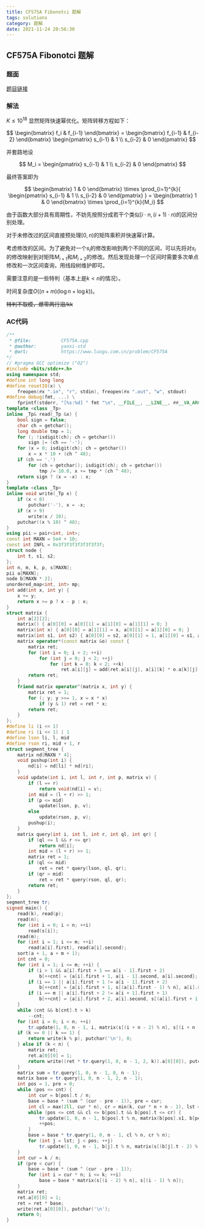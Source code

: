 ```yaml
---
title: CF575A Fibonotci 题解
tags: solutions
category: 题解
date: 2021-11-24 20:56:30
---
```


## CF575A Fibonotci 题解

### 题面

[题目链接](https://www.luogu.com.cn/problem/CF575A)

### 解法

$K \le 10^{18}$ 显然矩阵快速幂优化。矩阵转移方程如下：

$$
    \begin{bmatrix}
        f_i & f_{i-1}
    \end{bmatrix}
    =
    \begin{bmatrix}
        f_{i-1} & f_{i-2}
    \end{bmatrix}
    \begin{pmatrix}
        s_{i-1} & 1 \\
        s_{i-2} & 0
    \end{pmatrix}
$$

并套路地设

$$
    M_i =
    \begin{pmatrix}
        s_{i-1} & 1 \\
        s_{i-2} & 0
    \end{pmatrix}
$$

最终答案即为

$$
    \begin{bmatrix}
        1 & 0
    \end{bmatrix}
    \times
    \prod_{i=1}^{k}{
        \begin{pmatrix}
            s_{i-1} & 1 \\
            s_{i-2} & 0
        \end{pmatrix}
    }
    =
    \begin{bmatrix}
        1 & 0
    \end{bmatrix}
    \times
    \prod_{i=1}^{k}{M_i}
$$

由于函数大部分具有周期性，不妨先按照分成若干个类似$[i\cdot n, (i+1)\cdot n)$的区间分别处理。

对于未修改过的区间直接预处理$[0,n)$的矩阵乘积并快速幂计算。

考虑修改的区间。为了避免对一个$s_i$的修改影响到两个不同的区间，可以先将对$s_i$的修改映射到对矩阵$M_{i+1}$和$M_{i+2}$的修改。然后发现处理一个区间时需要多次单点修改和一次区间查询，用线段树维护即可。

需要注意的是一些特判（基本上是$k \lt n$的情况）。

时间复杂度$O((n + m) (\log{n} + \log{k}))$。

~~特判不取模，爆零两行泪/kk~~

### AC代码

```cpp
/**
 * @file:           CF575A.cpp
 * @author:         yaoxi-std
 * @url:            https://www.luogu.com.cn/problem/CF575A
*/
// #pragma GCC optimize ("O2")
#include <bits/stdc++.h>
using namespace std;
#define int long long
#define resetIO(x) \
    freopen(#x ".in", "r", stdin), freopen(#x ".out", "w", stdout)
#define debug(fmt, ...) \
    fprintf(stderr, "[%s:%d] " fmt "\n", __FILE__, __LINE__, ##__VA_ARGS__)
template <class _Tp>
inline _Tp& read(_Tp &x) {
    bool sign = false;
    char ch = getchar();
    long double tmp = 1;
    for (; !isdigit(ch); ch = getchar())
        sign |= (ch == '-');
    for (x = 0; isdigit(ch); ch = getchar())
        x = x * 10 + (ch ^ 48);
    if (ch == '.')
        for (ch = getchar(); isdigit(ch); ch = getchar())
            tmp /= 10.0, x += tmp * (ch ^ 48);
    return sign ? (x = -x) : x;
}
template <class _Tp>
inline void write(_Tp x) {
    if (x < 0)
        putchar('-'), x = -x;
    if (x > 9)
        write(x / 10);
    putchar((x % 10) ^ 48);
}
using pii = pair<int, int>;
const int MAXN = 5e4 + 10;
const int INFL = 0x3f3f3f3f3f3f3f3f;
struct node {
    int t, s1, s2;
};
int n, m, k, p, s[MAXN];
pii a[MAXN];
node b[MAXN * 2];
unordered_map<int, int> mp;
int add(int x, int y) {
    x += y;
    return x >= p ? x - p : x;
}
struct matrix {
    int a[2][2];
    matrix() { a[0][0] = a[0][1] = a[1][0] = a[1][1] = 0; }
    matrix(int x) { a[0][0] = a[1][1] = x, a[0][1] = a[1][0] = 0; }
    matrix(int s1, int s2) { a[0][0] = s2, a[0][1] = 1, a[1][0] = s1, a[1][1] = 0; }
    matrix operator*(const matrix &o) const {
        matrix ret;
        for (int i = 0; i < 2; ++i)
            for (int j = 0; j < 2; ++j)
                for (int k = 0; k < 2; ++k)
                    ret.a[i][j] = add(ret.a[i][j], a[i][k] * o.a[k][j] % p);
        return ret;
    }
    friend matrix operator^(matrix x, int y) {
        matrix ret = 1;
        for (; y; y >>= 1, x = x * x)
            if (y & 1) ret = ret * x;
        return ret;
    }
};
#define li (i << 1)
#define ri (i << 1) | 1
#define lson li, l, mid
#define rson ri, mid + 1, r
struct segment_tree {
    matrix nd[MAXN * 4];
    void pushup(int i) {
        nd[i] = nd[li] * nd[ri];
    }
    void update(int i, int l, int r, int p, matrix v) {
        if (l == r)
            return void(nd[i] = v);
        int mid = (l + r) >> 1;
        if (p <= mid)
            update(lson, p, v);
        else
            update(rson, p, v);
        pushup(i);
    }
    matrix query(int i, int l, int r, int ql, int qr) {
        if (ql <= l && r <= qr)
            return nd[i];
        int mid = (l + r) >> 1;
        matrix ret = 1;
        if (ql <= mid)
            ret = ret * query(lson, ql, qr);
        if (qr > mid)
            ret = ret * query(rson, ql, qr);
        return ret;
    }
};
segment_tree tr;
signed main() {
    read(k), read(p);
    read(n);
    for (int i = 0; i < n; ++i)
        read(s[i]);
    read(m);
    for (int i = 1; i <= m; ++i)
        read(a[i].first), read(a[i].second);
    sort(a + 1, a + m + 1);
    int cnt = 0;
    for (int i = 1; i <= m; ++i) {
        if (i > 1 && a[i].first + 1 == a[i - 1].first + 2)
            b[++cnt] = {a[i].first + 1, a[i - 1].second, a[i].second};
        if (i == 1 || a[i].first + 1 != a[i - 1].first + 2)
            b[++cnt] = {a[i].first + 1, s[(a[i].first - 1) % n], a[i].second};
        if (i == m || a[i].first + 2 != a[i + 1].first + 1)
            b[++cnt] = {a[i].first + 2, a[i].second, s[(a[i].first + 1) % n]};
    }
    while (cnt && b[cnt].t > k)
        --cnt;
    for (int i = 0; i < n; ++i)
        tr.update(1, 0, n - 1, i, matrix(s[(i + n - 2) % n], s[(i + n - 1) % n]));
    if (k == 0 || k == 1) {
        return write(k % p), putchar('\n'), 0;
    } else if (k < n) {
        matrix ret;
        ret.a[0][0] = 1;
        return write((ret * tr.query(1, 0, n - 1, 2, k)).a[0][0]), putchar('\0'), 0;
    }
    matrix sum = tr.query(1, 0, n - 1, 0, n - 1);
    matrix base = tr.query(1, 0, n - 1, 2, n - 1);
    int pos = 1, pre = 0;
    while (pos <= cnt) {
        int cur = b[pos].t / n;
        base = base * (sum ^ (cur - pre - 1)), pre = cur;
        int cl = max(2ll, cur * n), cr = min(k, cur * n + n - 1), lst = pos;
        while (pos <= cnt && cl <= b[pos].t && b[pos].t <= cr) {
            tr.update(1, 0, n - 1, b[pos].t % n, matrix(b[pos].s1, b[pos].s2));
            ++pos;
        }
        base = base * tr.query(1, 0, n - 1, cl % n, cr % n);
        for (int j = lst; j < pos; ++j)
            tr.update(1, 0, n - 1, b[j].t % n, matrix(s[(b[j].t - 2) % n], s[(b[j].t - 1) % n]));
    }
    int cur = k / n;
    if (pre < cur) {
        base = base * (sum ^ (cur - pre - 1));
        for (int i = cur * n; i <= k; ++i)
            base = base * matrix(s[(i - 2) % n], s[(i - 1) % n]);
    }
    matrix ret;
    ret.a[0][0] = 1;
    ret = ret * base;
    write(ret.a[0][0]), putchar('\n');
    return 0;
}
```